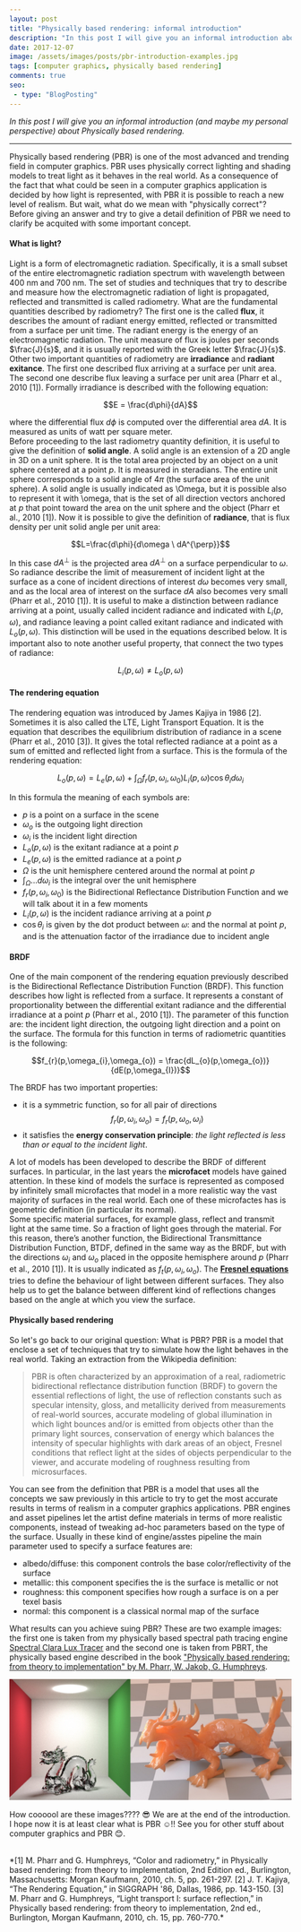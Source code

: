 ```yaml
---
layout: post
title: "Physically based rendering: informal introduction"
description: "In this post I will give you an informal introduction about Physically based rendering."
date: 2017-12-07
image: /assets/images/posts/pbr-introduction-examples.jpg
tags: [computer graphics, physically based rendering]
comments: true
seo:
 - type: "BlogPosting"
---
```


*In this post I will give you an informal introduction (and maybe my personal perspective) about Physically based 
rendering.*

---

Physically based rendering (PBR) is one of the most advanced and trending field in computer graphics. PBR uses physically 
correct lighting and shading models to treat light as it behaves in the real world. As a consequence of the fact that what 
could be seen in a computer graphics application is decided by how light is represented, with PBR it is possible to reach 
a new level of realism. But wait, what do we mean with "physically correct"?  
Before giving an answer and try to give a detail definition of PBR we need to clarify be acquited with some important concept.
  
  
#### **What is light?**
Light is a form of electromagnetic radiation. Specifically, it is a small subset of the entire electromagnetic
radiation spectrum with wavelength between 400 nm and 700 nm. The set of studies and techniques that try to describe and 
measure how the electromagnetic radiation of light is propagated, reflected and transmitted is called radiometry. What 
are the fundamental quantities described by radiometry? The first one is the called **flux**, it describes the amount
 of radiant energy emitted, reflected or transmitted from a surface per unit time. The radiant energy is the energy of an electromagnetic radiation. The unit measure of flux is joules per seconds $\frac{J}{s}$, and it is usually reported with the Greek letter $\frac{J}{s}$.  
Other two important quantities of radiometry are **irradiance** and **radiant exitance**. The first one described flux 
arriving at a surface per unit area. The second one describe flux leaving a surface per unit area (Pharr et al., 2010 [1]). 
Formally irradiance is described with the following equation:

$$E = \frac{d\phi}{dA}$$

where the differential flux $d\phi$ is computed over the differential area $dA$. It is measured as units of watt
per square meter.  
Before proceeding to the last radiometry quantity definition, it is useful to give the definition of **solid angle**. A 
solid angle is an extension of a 2D angle in 3D on a unit sphere. It is the total area projected by an object on a unit 
sphere centered at a point $p$. It is measured in steradians. The entire unit sphere corresponds to a solid angle of $4\pi$ (the 
surface area of the unit sphere). A solid angle is usually indicated as \Omega, but it is possible also to represent 
it with \omega, that is the set of all direction vectors anchored at $p$ that point toward the area on the unit sphere 
and the object (Pharr et al., 2010 [1]).
Now it is possible to give the definition of **radiance**, that is flux density per unit solid angle per unit area:

$$L=\frac{d\phi}{d\omega \ dA^{\perp}}$$

In this case $dA^{\perp}$ is the projected area $dA^{\perp}$ on a surface perpendicular to $\omega$. So radiance describe 
the limit of measurement of incident light at the surface as a cone of incident directions of interest ${d\omega}$ becomes 
very small, and as the local area of interest on the surface $dA$ also becomes very small (Pharr et al., 2010 [1]). It is 
useful to make a distinction between radiance arriving at a point, usually called incident radiance and indicated with $L_{i}(p,\omega)$, 
and radiance leaving a point called exitant radiance and indicated with $L_{o}(p,\omega)$. This distinction will be used 
in the equations described below. It is important also to note another useful property, that connect 
the two types of radiance:

$$L_{i}(p,\omega) \neq L_{o}(p,\omega)$$
  
  
#### **The rendering equation**
The rendering equation was introduced by James Kajiya in 1986 [2]. Sometimes it is also called the LTE, Light Transport 
Equation. It is the equation that describes the equilibrium distribution of radiance in a scene (Pharr et al., 2010 [3]). It 
gives the total reflected radiance at a point as a sum of emitted and reflected light from a surface. This is the 
formula of the rendering equation:

$$L_{o}(p,\omega) = L_{e}(p,\omega) + \int_{\Omega}f_{r}(p,\omega_{i},\omega_{0})L_{i}(p,\omega)\cos\theta_{i}d\omega_{i}$$

In this formula the meaning of each symbols are:
* $p$ is a point on a surface in the scene
* $\omega_{o}$ is the outgoing light direction
* $\omega_{i}$ is the incident light direction
* $L_{o}(p,\omega)$ is the exitant radiance at a point $p$
* $L_{e}(p,\omega)$ is the emitted radiance at a point $p$
* $\Omega$ is the unit hemisphere centered around the normal at point $p$
* $\int_{\Omega}...d\omega_{i}$ is the integral over the unit hemisphere
* $f_{r}(p,\omega_{i},\omega_{0})$ is the Bidirectional Reflectance Distribution Function and we will talk about it in a few moments
* $L_{i}(p,\omega)$ is the incident radiance arriving at a point $p$
* $\cos\theta_{i}$ is given by the dot product between 𝜔: and the normal at point $p$, and is the attenuation factor of the 
irradiance due to incident angle
  
  
#### **BRDF**
One of the main component of the rendering equation previously described is the Bidirectional Reflectance Distribution 
Function (BRDF). This function describes how light is reflected from a surface. It represents a constant of proportionality 
between the differential exitant radiance and the differential irradiance at a point $p$ (Pharr et al., 2010 [1]). The 
parameter of this function are: the incident light direction, the outgoing light direction and a point on the surface. 
The formula for this function in terms of radiometric quantities is the following:

$$f_{r}(p,\omega_{i},\omega_{o}) = \frac{dL_{o}(p,\omega_{o})}{dE(p,\omega_{I})}$$

The BRDF has two important properties:
* it is a symmetric function, so for all pair of directions $$f_{r}(p,\omega_{i},\omega_{o}) = f_{r}(p,\omega_{o},\omega_{i})$$
* it satisfies the **energy conservation principle**: *the light reflected is less than or equal to the incident light*.

A lot of models has been developed to describe the BRDF of different surfaces. In particular, in the last years 
the **microfacet** models have gained attention. In these kind of models the surface is represented as composed by 
infinitely small microfactes that model in a more realistic way the vast majority of surfaces in the real world. Each 
one of these microfactes has is geometric definition (in particular its normal).  
Some specific material surfaces, for example glass, reflect and transmit light at the same time. So a fraction of light 
goes through the material. For this reason, there’s another function, the Bidirectional Transmittance Distribution 
Function, BTDF, defined in the same way as the BRDF, but with the directions $\omega_{i}$ and $\omega_{o}$ placed in the 
opposite hemisphere around $p$ (Pharr et al., 2010 [1]). It is usually indicated as $f_{t}(p,\omega_{i},\omega_{o})$.
The **[Fresnel equations](https://en.wikipedia.org/wiki/Fresnel_equations "Fresnel equations")** tries to define the 
behaviour of light between different surfaces. They also help us to get the balance between different kind of reflections 
changes based on the angle at which you view the surface.
  
  
#### **Physically based rendering**
So let's go back to our original question: What is PBR?
PBR is a model that enclose a set of techniques that try to simulate how the light behaves in the real world.
Taking an extraction from the Wikipedia definition:

>PBR is often characterized by an approximation of a real, radiometric bidirectional reflectance distribution function 
(BRDF) to govern the essential reflections of light, the use of reflection constants such as specular intensity, gloss, 
and metallicity derived from measurements of real-world sources, accurate modeling of global illumination in which light 
bounces and/or is emitted from objects other than the primary light sources, conservation of energy which balances the 
intensity of specular highlights with dark areas of an object, Fresnel conditions that reflect light at the sides of 
objects perpendicular to the viewer, and accurate modeling of roughness resulting from microsurfaces.

You can see from the definition that PBR is a model that uses all the concepts we saw previously in this article to try 
to get the most accurate results in terms of realism in a computer graphics applications. PBR engines and asset pipelines 
let the artist define materials in terms of more realistic components, instead of tweaking ad-hoc parameters based on the 
type of the surface. Usually in these kind of engine/asstes pipeline the main parameter used to specify a surface features are:

* albedo/diffuse: this component controls the base color/reflectivity of the surface
* metallic: this component specifies the is the surface is metallic or not
* roughness: this component specifies how rough a surface is on a per texel basis
* normal: this component is a classical normal map of the surface

What results can you achieve suing PBR? These are two example images: the first one is taken from my physically based 
spectral path tracing engine [Spectral Clara Lux Tracer](https://github.com/chicio/Spectral-Clara-Lux-Tracer "Spectral Clara Lux Tracer") 
and the second one is taken from PBRT, the physically based engine described in the 
book ["Physically based rendering: from theory to implementation" by M. Pharr, W. Jakob, G. Humphreys](http://www.pbrt.org "Physically based rendering: from theory to implementation by M. Pharr, W. Jakob, G. Humphreys").

![Pbr examples](/assets/images/posts/pbr-introduction-examples.jpg "Pbr examples")

How coooool are these images???? :sunglasses:
We are at the end of the introduction. I hope now it is at least clear what is PBR :relaxed:!! See you for other stuff 
about computer graphics and PBR :blush:.
  
<br/>  
*[1] M. Pharr and G. Humphreys, “Color and radiometry,” in Physically based rendering: from theory to implementation, 2nd Edition ed., Burlington, Massachusetts: Morgan Kaufmann, 2010, ch. 5, pp. 261-297.  
[2] J. T. Kajiya, “The Rendering Equation,” in SIGGRAPH '86, Dallas, 1986, pp. 143-150.  
[3] M. Pharr and G. Humphreys, “Light transport I: surface reflection,” in Physically based rendering: from theory to implementation, 2nd ed., Burlington, Morgan Kaufmann, 2010, ch. 15, pp. 760-770.*
